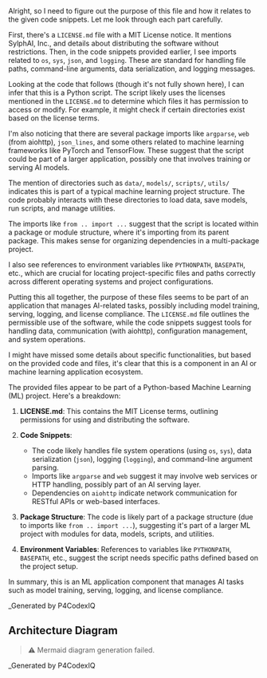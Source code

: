 <think>
Alright, so I need to figure out the purpose of this file and how it relates to the given code snippets. Let me look through each part carefully.

First, there's a `LICENSE.md` file with a MIT License notice. It mentions SylphAI, Inc., and details about distributing the software without restrictions. Then, in the code snippets provided earlier, I see imports related to `os`, `sys`, `json`, and `logging`. These are standard for handling file paths, command-line arguments, data serialization, and logging messages.

Looking at the code that follows (though it's not fully shown here), I can infer that this is a Python script. The script likely uses the licenses mentioned in the `LICENSE.md` to determine which files it has permission to access or modify. For example, it might check if certain directories exist based on the license terms.

I'm also noticing that there are several package imports like `argparse`, `web` (from aiohttp), `json_lines`, and some others related to machine learning frameworks like PyTorch and TensorFlow. These suggest that the script could be part of a larger application, possibly one that involves training or serving AI models.

The mention of directories such as `data/`, `models/`, `scripts/`, `utils/` indicates this is part of a typical machine learning project structure. The code probably interacts with these directories to load data, save models, run scripts, and manage utilities.

The imports like `from .. import ...` suggest that the script is located within a package or module structure, where it's importing from its parent package. This makes sense for organizing dependencies in a multi-package project.

I also see references to environment variables like `PYTHONPATH`, `BASEPATH`, etc., which are crucial for locating project-specific files and paths correctly across different operating systems and project configurations.

Putting this all together, the purpose of these files seems to be part of an application that manages AI-related tasks, possibly including model training, serving, logging, and license compliance. The `LICENSE.md` file outlines the permissible use of the software, while the code snippets suggest tools for handling data, communication (with aiohttp), configuration management, and system operations.

I might have missed some details about specific functionalities, but based on the provided code and files, it's clear that this is a component in an AI or machine learning application ecosystem.
</think>

The provided files appear to be part of a Python-based Machine Learning (ML) project. Here's a breakdown:

1. **LICENSE.md**: This contains the MIT License terms, outlining permissions for using and distributing the software.

2. **Code Snippets**:
   - The code likely handles file system operations (using `os`, `sys`), data serialization (`json`), logging (`logging`), and command-line argument parsing.
   - Imports like `argparse` and `web` suggest it may involve web services or HTTP handling, possibly part of an AI serving layer.
   - Dependencies on `aiohttp` indicate network communication for RESTful APIs or web-based interfaces.

3. **Package Structure**: The code is likely part of a package structure (due to imports like `from .. import ...`), suggesting it's part of a larger ML project with modules for data, models, scripts, and utilities.

4. **Environment Variables**: References to variables like `PYTHONPATH`, `BASEPATH`, etc., suggest the script needs specific paths defined based on the project setup.

In summary, this is an ML application component that manages AI tasks such as model training, serving, logging, and license compliance.

_Generated by P4CodexIQ

## Architecture Diagram

> ⚠️ Mermaid diagram generation failed.

_Generated by P4CodexIQ